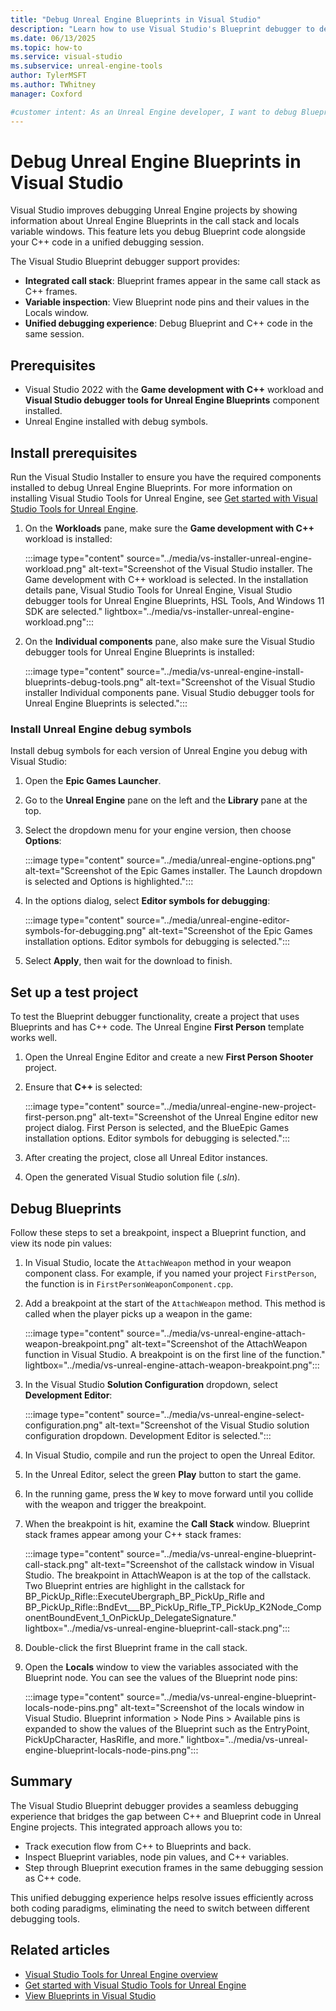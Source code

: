 ```yaml
---
title: "Debug Unreal Engine Blueprints in Visual Studio"
description: "Learn how to use Visual Studio's Blueprint debugger to debug Unreal Engine Blueprint code alongside C++ code."
ms.date: 06/13/2025
ms.topic: how-to
ms.service: visual-studio
ms.subservice: unreal-engine-tools
author: TylerMSFT
ms.author: TWhitney
manager: Coxford

#customer intent: As an Unreal Engine developer, I want to debug Blueprint code alongside my c++ code in Visual Studio.
---
```


# Debug Unreal Engine Blueprints in Visual Studio

Visual Studio improves debugging Unreal Engine projects by showing information about Unreal Engine Blueprints in the call stack and locals variable windows. This feature lets you debug Blueprint code alongside your C++ code in a unified debugging session.

The Visual Studio Blueprint debugger support provides:

- **Integrated call stack**: Blueprint frames appear in the same call stack as C++ frames.
- **Variable inspection**: View Blueprint node pins and their values in the Locals window.
- **Unified debugging experience**: Debug Blueprint and C++ code in the same session.

## Prerequisites

- Visual Studio 2022 with the **Game development with C++** workload and **Visual Studio debugger tools for Unreal Engine Blueprints** component installed.
- Unreal Engine installed with debug symbols.

## Install prerequisites

Run the Visual Studio Installer to ensure you have the required components installed to debug Unreal Engine Blueprints. For more information on installing Visual Studio Tools for Unreal Engine, see [Get started with Visual Studio Tools for Unreal Engine](vs-tools-unreal-quickstart.md).

1. On the **Workloads** pane, make sure the **Game development with C++** workload is installed:

    :::image type="content" source="../media/vs-installer-unreal-engine-workload.png" alt-text="Screenshot of the Visual Studio installer. The Game development with C++ workload is selected. In the installation details pane, Visual Studio Tools for Unreal Engine, Visual Studio debugger tools for Unreal Engine Blueprints, HSL Tools, And Windows 11 SDK are selected." lightbox="../media/vs-installer-unreal-engine-workload.png":::

1. On the **Individual components** pane, also make sure the Visual Studio debugger tools for Unreal Engine Blueprints is installed:

    :::image type="content" source="../media/vs-unreal-engine-install-blueprints-debug-tools.png" alt-text="Screenshot of the Visual Studio installer Individual components pane. Visual Studio debugger tools for Unreal Engine Blueprints is selected.":::

### Install Unreal Engine debug symbols

Install debug symbols for each version of Unreal Engine you debug with Visual Studio:

1. Open the **Epic Games Launcher**.
1. Go to the **Unreal Engine** pane on the left and the **Library** pane at the top.
1. Select the dropdown menu for your engine version, then choose **Options**:

    :::image type="content" source="../media/unreal-engine-options.png" alt-text="Screenshot of the Epic Games installer. The Launch dropdown is selected and Options is highlighted.":::

1. In the options dialog, select **Editor symbols for debugging**:

    :::image type="content" source="../media/unreal-engine-editor-symbols-for-debugging.png" alt-text="Screenshot of the Epic Games installation options. Editor symbols for debugging is selected.":::

1. Select **Apply**, then wait for the download to finish.

## Set up a test project

To test the Blueprint debugger functionality, create a project that uses Blueprints and has C++ code. The Unreal Engine **First Person** template works well.

1. Open the Unreal Engine Editor and create a new **First Person Shooter** project.
1. Ensure that **C++** is selected:

    :::image type="content" source="../media/unreal-engine-new-project-first-person.png" alt-text="Screenshot of the Unreal Engine editor new project dialog. First Person is selected, and the BlueEpic Games installation options. Editor symbols for debugging is selected.":::

1. After creating the project, close all Unreal Editor instances.
1. Open the generated Visual Studio solution file (*.sln*).

## Debug Blueprints

Follow these steps to set a breakpoint, inspect a Blueprint function, and view its node pin values:

1. In Visual Studio, locate the `AttachWeapon` method in your weapon component class. For example, if you named your project `FirstPerson`, the function is in `FirstPersonWeaponComponent.cpp`.
1. Add a breakpoint at the start of the `AttachWeapon` method. This method is called when the player picks up a weapon in the game:

    :::image type="content" source="../media/vs-unreal-engine-attach-weapon-breakpoint.png" alt-text="Screenshot of the AttachWeapon function in Visual Studio. A breakpoint is on the first line of the function." lightbox="../media/vs-unreal-engine-attach-weapon-breakpoint.png":::

1. In the Visual Studio **Solution Configuration** dropdown, select **Development Editor**:

    :::image type="content" source="../media/vs-unreal-engine-select-configuration.png" alt-text="Screenshot of the Visual Studio solution configuration dropdown. Development Editor is selected.":::

1. In Visual Studio, compile and run the project to open the Unreal Editor.
1. In the Unreal Editor, select the green **Play** button to start the game.
1. In the running game, press the <kbd>W</kbd> key to move forward until you collide with the weapon and trigger the breakpoint.
1. When the breakpoint is hit, examine the **Call Stack** window. Blueprint stack frames appear among your C++ stack frames:

    :::image type="content" source="../media/vs-unreal-engine-blueprint-call-stack.png" alt-text="Screenshot of the callstack window in Visual Studio. The breakpoint in AttachWeapon is at the top of the callstack. Two Blueprint entries are highlight in the callstack for BP_PickUp_Rifle::ExecuteUbergraph_BP_PickUp_Rifle and BP_PickUp_Rifle::BndEvt___BP_PickUp_Rifle_TP_PickUp_K2Node_ComponentBoundEvent_1_OnPickUp_DelegateSignature." lightbox="../media/vs-unreal-engine-blueprint-call-stack.png":::

1. Double-click the first Blueprint frame in the call stack.
1. Open the **Locals** window to view the variables associated with the Blueprint node. You can see the values of the Blueprint node pins:

    :::image type="content" source="../media/vs-unreal-engine-blueprint-locals-node-pins.png" alt-text="Screenshot of the locals window in Visual Studio. Blueprint information > Node Pins > Available pins is expanded to show the values of the Blueprint such as the EntryPoint, PickUpCharacter, HasRifle, and more." lightbox="../media/vs-unreal-engine-blueprint-locals-node-pins.png":::

## Summary

The Visual Studio Blueprint debugger provides a seamless debugging experience that bridges the gap between C++ and Blueprint code in Unreal Engine projects. This integrated approach allows you to:

- Track execution flow from C++ to Blueprints and back.
- Inspect Blueprint variables, node pin values, and C++ variables.
- Step through Blueprint execution frames in the same debugging session as C++ code.

This unified debugging experience helps resolve issues efficiently across both coding paradigms, eliminating the need to switch between different debugging tools.

## Related articles

- [Visual Studio Tools for Unreal Engine overview](vs-tools-unreal-overview.md)
- [Get started with Visual Studio Tools for Unreal Engine](vs-tools-unreal-quickstart.md)
- [View Blueprints in Visual Studio](vs-tools-unreal-view-blueprints.md)

